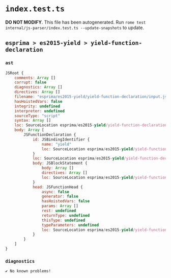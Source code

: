 # `index.test.ts`

**DO NOT MODIFY**. This file has been autogenerated. Run `rome test internal/js-parser/index.test.ts --update-snapshots` to update.

## `esprima > es2015-yield > yield-function-declaration`

### `ast`

```javascript
JSRoot {
	comments: Array []
	corrupt: false
	diagnostics: Array []
	directives: Array []
	filename: "esprima/es2015-yield/yield-function-declaration/input.js"
	hasHoistedVars: false
	integrity: undefined
	interpreter: undefined
	sourceType: "script"
	syntax: Array []
	loc: SourceLocation esprima/es2015-yield/yield-function-declaration/input.js 1:0-2:0
	body: Array [
		JSFunctionDeclaration {
			id: JSBindingIdentifier {
				name: "yield"
				loc: SourceLocation esprima/es2015-yield/yield-function-declaration/input.js 1:9-1:14 (yield)
			}
			loc: SourceLocation esprima/es2015-yield/yield-function-declaration/input.js 1:0-1:18
			body: JSBlockStatement {
				body: Array []
				directives: Array []
				loc: SourceLocation esprima/es2015-yield/yield-function-declaration/input.js 1:16-1:18
			}
			head: JSFunctionHead {
				async: false
				generator: false
				hasHoistedVars: false
				params: Array []
				rest: undefined
				returnType: undefined
				thisType: undefined
				typeParameters: undefined
				loc: SourceLocation esprima/es2015-yield/yield-function-declaration/input.js 1:14-1:16
			}
		}
	]
}
```

### `diagnostics`

```
✔ No known problems!

```
